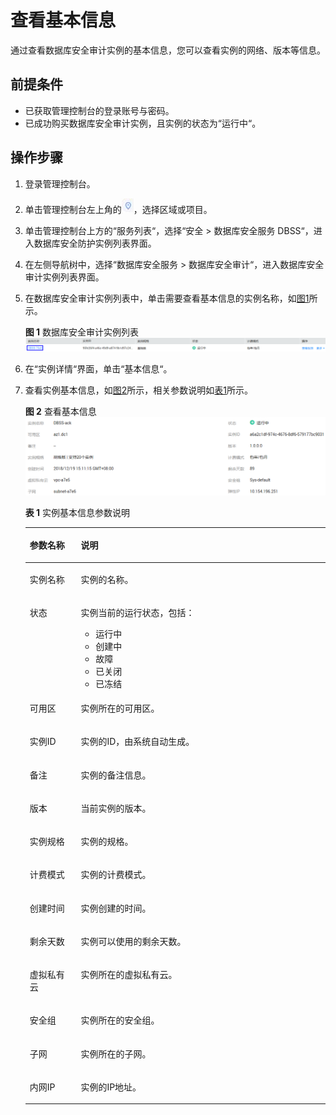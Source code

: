 # 查看基本信息<a name="ZH-CN_TOPIC_0144723372"></a>

通过查看数据库安全审计实例的基本信息，您可以查看实例的网络、版本等信息。

## 前提条件<a name="section441811405410"></a>

-   已获取管理控制台的登录账号与密码。
-   已成功购买数据库安全审计实例，且实例的状态为“运行中“。

## 操作步骤<a name="section1487733973810"></a>

1.  登录管理控制台。
2.  单击管理控制台左上角的![](figures/项目.png)，选择区域或项目。
3.  单击管理控制台上方的“服务列表“，选择“安全  \>  数据库安全服务 DBSS“，进入数据库安全防护实例列表界面。
4.  在左侧导航树中，选择“数据库安全服务  \>  数据库安全审计“，进入数据库安全审计实例列表界面。
5.  在数据库安全审计实例列表中，单击需要查看基本信息的实例名称，如[图1](#fig99553501795)所示。

    **图 1**  数据库安全审计实例列表<a name="fig99553501795"></a>  
    ![](figures/数据库安全审计实例列表.png "数据库安全审计实例列表")

6.  在“实例详情“界面，单击“基本信息“。
7.  查看实例基本信息，如[图2](#fig21239645110)所示，相关参数说明如[表1](#table1025994517211)所示。

    **图 2**  查看基本信息<a name="fig21239645110"></a>  
    ![](figures/查看基本信息.png "查看基本信息")

    **表 1**  实例基本信息参数说明

    <a name="table1025994517211"></a>
    <table><thead align="left"><tr id="row1626074517217"><th class="cellrowborder" valign="top" width="17%" id="mcps1.2.3.1.1"><p id="p9260045112114"><a name="p9260045112114"></a><a name="p9260045112114"></a>参数名称</p>
    </th>
    <th class="cellrowborder" valign="top" width="83%" id="mcps1.2.3.1.2"><p id="p7260194582118"><a name="p7260194582118"></a><a name="p7260194582118"></a>说明</p>
    </th>
    </tr>
    </thead>
    <tbody><tr id="row18260134511215"><td class="cellrowborder" valign="top" width="17%" headers="mcps1.2.3.1.1 "><p id="p62601045112117"><a name="p62601045112117"></a><a name="p62601045112117"></a>实例名称</p>
    </td>
    <td class="cellrowborder" valign="top" width="83%" headers="mcps1.2.3.1.2 "><p id="p13698174652218"><a name="p13698174652218"></a><a name="p13698174652218"></a>实例的名称。</p>
    </td>
    </tr>
    <tr id="row1123741010299"><td class="cellrowborder" valign="top" width="17%" headers="mcps1.2.3.1.1 "><p id="p2113191762912"><a name="p2113191762912"></a><a name="p2113191762912"></a>状态</p>
    </td>
    <td class="cellrowborder" valign="top" width="83%" headers="mcps1.2.3.1.2 "><p id="p111441710295"><a name="p111441710295"></a><a name="p111441710295"></a>实例当前的运行状态，包括：</p>
    <a name="ul41141117112913"></a><a name="ul41141117112913"></a><ul id="ul41141117112913"><li>运行中</li><li>创建中</li><li>故障</li><li>已关闭</li><li>已冻结</li></ul>
    </td>
    </tr>
    <tr id="row162931627122912"><td class="cellrowborder" valign="top" width="17%" headers="mcps1.2.3.1.1 "><p id="p429332792920"><a name="p429332792920"></a><a name="p429332792920"></a>可用区</p>
    </td>
    <td class="cellrowborder" valign="top" width="83%" headers="mcps1.2.3.1.2 "><p id="p12293102782916"><a name="p12293102782916"></a><a name="p12293102782916"></a>实例所在的可用区。</p>
    </td>
    </tr>
    <tr id="row680118365318"><td class="cellrowborder" valign="top" width="17%" headers="mcps1.2.3.1.1 "><p id="p11803123619312"><a name="p11803123619312"></a><a name="p11803123619312"></a>实例ID</p>
    </td>
    <td class="cellrowborder" valign="top" width="83%" headers="mcps1.2.3.1.2 "><p id="p158034361533"><a name="p158034361533"></a><a name="p158034361533"></a>实例的ID，由系统自动生成。</p>
    </td>
    </tr>
    <tr id="row11540958122918"><td class="cellrowborder" valign="top" width="17%" headers="mcps1.2.3.1.1 "><p id="p10540155811298"><a name="p10540155811298"></a><a name="p10540155811298"></a>备注</p>
    </td>
    <td class="cellrowborder" valign="top" width="83%" headers="mcps1.2.3.1.2 "><p id="p175408586299"><a name="p175408586299"></a><a name="p175408586299"></a>实例的备注信息。</p>
    </td>
    </tr>
    <tr id="row13225181317305"><td class="cellrowborder" valign="top" width="17%" headers="mcps1.2.3.1.1 "><p id="p172251213163018"><a name="p172251213163018"></a><a name="p172251213163018"></a>版本</p>
    </td>
    <td class="cellrowborder" valign="top" width="83%" headers="mcps1.2.3.1.2 "><p id="p132251813123012"><a name="p132251813123012"></a><a name="p132251813123012"></a>当前实例的版本。</p>
    </td>
    </tr>
    <tr id="row326014459212"><td class="cellrowborder" valign="top" width="17%" headers="mcps1.2.3.1.1 "><p id="p16763165610222"><a name="p16763165610222"></a><a name="p16763165610222"></a>实例规格</p>
    </td>
    <td class="cellrowborder" valign="top" width="83%" headers="mcps1.2.3.1.2 "><p id="p47630567221"><a name="p47630567221"></a><a name="p47630567221"></a>实例的规格。</p>
    </td>
    </tr>
    <tr id="row17586193614411"><td class="cellrowborder" valign="top" width="17%" headers="mcps1.2.3.1.1 "><p id="p1658616362046"><a name="p1658616362046"></a><a name="p1658616362046"></a>计费模式</p>
    </td>
    <td class="cellrowborder" valign="top" width="83%" headers="mcps1.2.3.1.2 "><p id="p15586173617413"><a name="p15586173617413"></a><a name="p15586173617413"></a>实例的计费模式。</p>
    </td>
    </tr>
    <tr id="row13210139183015"><td class="cellrowborder" valign="top" width="17%" headers="mcps1.2.3.1.1 "><p id="p02102397303"><a name="p02102397303"></a><a name="p02102397303"></a>创建时间</p>
    </td>
    <td class="cellrowborder" valign="top" width="83%" headers="mcps1.2.3.1.2 "><p id="p2021043910301"><a name="p2021043910301"></a><a name="p2021043910301"></a>实例创建的时间。</p>
    </td>
    </tr>
    <tr id="row1442841011318"><td class="cellrowborder" valign="top" width="17%" headers="mcps1.2.3.1.1 "><p id="p154301410133116"><a name="p154301410133116"></a><a name="p154301410133116"></a>剩余天数</p>
    </td>
    <td class="cellrowborder" valign="top" width="83%" headers="mcps1.2.3.1.2 "><p id="p54301410203110"><a name="p54301410203110"></a><a name="p54301410203110"></a>实例可以使用的剩余天数。</p>
    </td>
    </tr>
    <tr id="row124521853143114"><td class="cellrowborder" valign="top" width="17%" headers="mcps1.2.3.1.1 "><p id="p18452653113119"><a name="p18452653113119"></a><a name="p18452653113119"></a>虚拟私有云</p>
    </td>
    <td class="cellrowborder" valign="top" width="83%" headers="mcps1.2.3.1.2 "><p id="p54521653103112"><a name="p54521653103112"></a><a name="p54521653103112"></a>实例所在的虚拟私有云。</p>
    </td>
    </tr>
    <tr id="row1012620108323"><td class="cellrowborder" valign="top" width="17%" headers="mcps1.2.3.1.1 "><p id="p9127410183220"><a name="p9127410183220"></a><a name="p9127410183220"></a>安全组</p>
    </td>
    <td class="cellrowborder" valign="top" width="83%" headers="mcps1.2.3.1.2 "><p id="p1012712103320"><a name="p1012712103320"></a><a name="p1012712103320"></a>实例所在的安全组。</p>
    </td>
    </tr>
    <tr id="row37791289329"><td class="cellrowborder" valign="top" width="17%" headers="mcps1.2.3.1.1 "><p id="p1877962818329"><a name="p1877962818329"></a><a name="p1877962818329"></a>子网</p>
    </td>
    <td class="cellrowborder" valign="top" width="83%" headers="mcps1.2.3.1.2 "><p id="p1177952873217"><a name="p1177952873217"></a><a name="p1177952873217"></a>实例所在的子网。</p>
    </td>
    </tr>
    <tr id="row1950213133219"><td class="cellrowborder" valign="top" width="17%" headers="mcps1.2.3.1.1 "><p id="p55024319328"><a name="p55024319328"></a><a name="p55024319328"></a>内网IP</p>
    </td>
    <td class="cellrowborder" valign="top" width="83%" headers="mcps1.2.3.1.2 "><p id="p1502831123217"><a name="p1502831123217"></a><a name="p1502831123217"></a>实例的IP地址。</p>
    </td>
    </tr>
    </tbody>
    </table>


